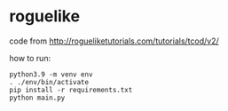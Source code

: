 # roguelike
code from http://rogueliketutorials.com/tutorials/tcod/v2/

how to run:

```
python3.9 -m venv env
. ./env/bin/activate
pip install -r requirements.txt
python main.py
```
